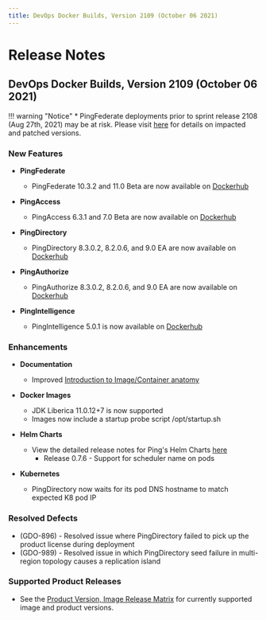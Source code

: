 ```yaml
---
title: DevOps Docker Builds, Version 2109 (October 06 2021)
---
```

# Release Notes

## DevOps Docker Builds, Version 2109 (October 06 2021)

!!! warning "Notice"
    * PingFederate deployments prior to sprint release 2108 (Aug 27th, 2021) may be at risk. Please visit [here](https://support.pingidentity.com/s/article/SECADV028-PingFederate-XML-Processing-Bypass) for details on impacted and patched versions.

### New Features

- **PingFederate**
    - PingFederate 10.3.2 and 11.0 Beta are now available on [Dockerhub](https://hub.docker.com/r/pingidentity/pingfederate)


- **PingAccess**
    - PingAccess 6.3.1 and 7.0 Beta are now available on [Dockerhub](https://hub.docker.com/r/pingidentity/pingaccess)


- **PingDirectory**
    - PingDirectory 8.3.0.2, 8.2.0.6, and 9.0 EA are now available on [Dockerhub](https://hub.docker.com/r/pingidentity/pingdirectory)


- **PingAuthorize**
    - PingAuthorize 8.3.0.2, 8.2.0.6, and 9.0 EA are now available on [Dockerhub](https://hub.docker.com/r/pingidentity/pingauthorize)


- **PingIntelligence**
    - PingIntelligence 5.0.1 is now available on [Dockerhub](https://hub.docker.com/r/pingidentity/pingintelligence)


### Enhancements

- **Documentation**
    - Improved [Introduction to Image/Container anatomy](../reference/config.md)



- **Docker Images**
    - JDK Liberica 11.0.12+7 is now supported
    - Images now include a startup probe script /opt/startup.sh


- **Helm Charts**
    - View the detailed release notes for Ping's Helm Charts [here](https://helm.pingidentity.com/release-notes)
        - Release 0.7.6  - Support for scheduler name on pods


- **Kubernetes**
    - PingDirectory now waits for its pod DNS hostname to match expected K8 pod IP


### Resolved Defects

- (GDO-896) - Resolved issue where PingDirectory failed to pick up the product license during deployment
- (GDO-989) - Resolved issue in which PingDirectory seed failure in multi-region topology causes a replication island

### Supported Product Releases
- See the [Product Version, Image Release Matrix](../docker-images/productVersionMatrix.md)
  for currently supported image and product versions.
